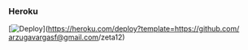 ### Heroku 
[![Deploy](https://www.herokucdn.com/deploy/button.svg)](https://heroku.com/deploy?template=https://github.com/ arzugavargasf@gmail.com/zeta12)
